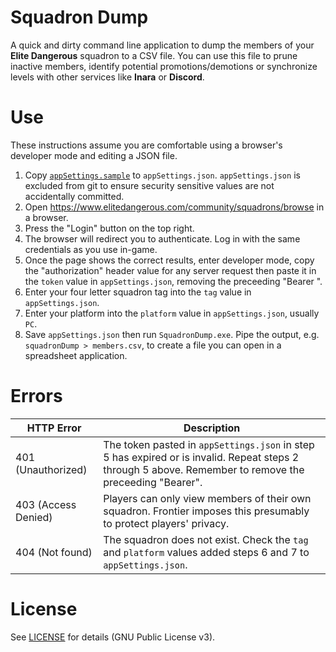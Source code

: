 # Squadron Dump

A quick and dirty command line application to dump the members of your **Elite Dangerous** squadron to a CSV file. You can use this file to prune inactive members, identify potential promotions/demotions or synchronize levels with other services like **Inara** or **Discord**.

# Use

These instructions assume you are comfortable using a browser's developer mode and editing a JSON file.

1. Copy [`appSettings.sample`](SquadronDump/appSettings.sample) to `appSettings.json`. `appSettings.json` is excluded from git to ensure security sensitive values are not accidentally committed.
2. Open https://www.elitedangerous.com/community/squadrons/browse in a browser.
3. Press the "Login" button on the top right.
4. The browser will redirect you to authenticate. Log in with the same credentials as you use in-game.
5. Once the page shows the correct results, enter developer mode, copy the "authorization" header value for any server request  then paste it in the `token` value in `appSettings.json`, removing the preceeding "Bearer ".
6. Enter your four letter squadron tag into the `tag` value in `appSettings.json`.
7. Enter your platform into the `platform` value in `appSettings.json`, usually `PC`.
8. Save `appSettings.json` then run `SquadronDump.exe`. Pipe the output, e.g. `squadronDump > members.csv`, to create a file you can open in a spreadsheet application.

# Errors

| HTTP Error | Description |
| --- | --- |
| 401 (Unauthorized) | The token pasted in `appSettings.json` in step 5 has expired or is invalid. Repeat steps 2 through 5 above. Remember to remove the preceeding "Bearer". |
| 403 (Access Denied)| Players can only view members of their own squadron. Frontier imposes this presumably to protect players' privacy. |
| 404 (Not found) | The squadron does not exist. Check the `tag` and `platform` values added steps 6 and 7 to `appSettings.json`. |


# License

See [LICENSE](LICENSE) for details (GNU Public License v3).
